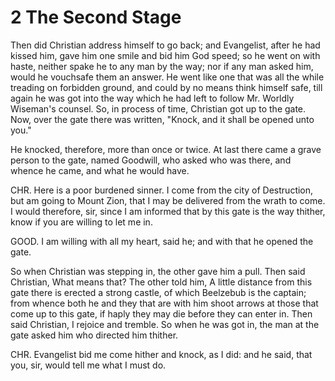 # 2 The Second Stage

Then did Christian address himself to go back; and Evangelist, after he had kissed him, gave him one smile and bid him God speed; so he went on with haste, neither spake he to any man by the way; nor if any man asked him, would he vouchsafe them an answer. He went like one that was all the while treading on forbidden ground, and could by no means think himself safe, till again he was got into the way which he had left to follow Mr. Worldly Wiseman's counsel. So, in process of time, Christian got up to the gate. Now, over the gate there was written, "Knock, and it shall be opened unto you."

He knocked, therefore, more than once or twice. At last there came a grave person to the gate, named Goodwill, who asked who was there, and whence he came, and what he would have.

CHR. Here is a poor burdened sinner. I come from the city of Destruction, but am going to Mount Zion, that I may be delivered from the wrath to come. I would therefore, sir, since I am informed that by this gate is the way thither, know if you are willing to let me in.

GOOD. I am willing with all my heart, said he; and with that he opened the gate.

So when Christian was stepping in, the other gave him a pull. Then said Christian, What means that? The other told him, A little distance from this gate there is erected a strong castle, of which Beelzebub is the captain; from whence both he and they that are with him shoot arrows at those that come up to this gate, if haply they may die before they can enter in. Then said Christian, I rejoice and tremble. So when he was got in, the man at the gate asked him who directed him thither.

CHR. Evangelist bid me come hither and knock, as I did: and he said, that you, sir, would tell me what I must do.